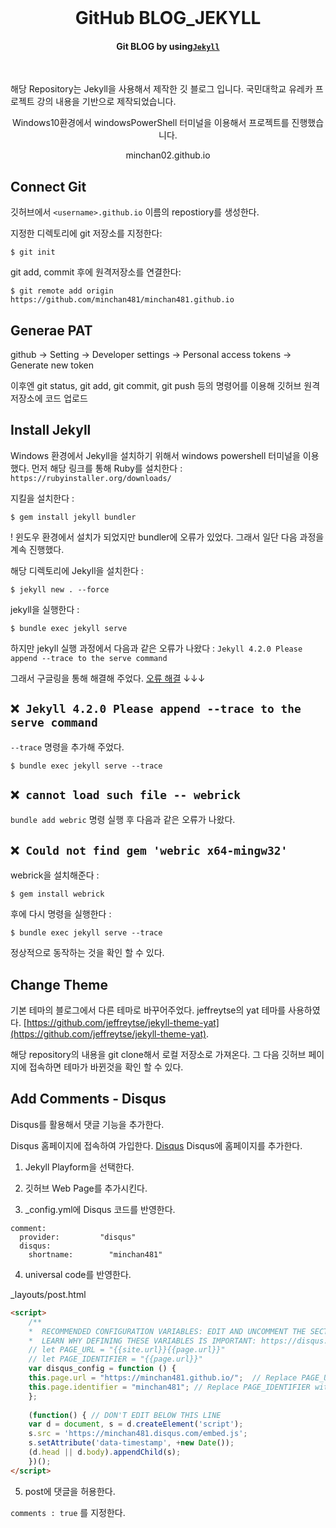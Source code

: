 <div align="center">
  <br>

  <h1>GitHub BLOG_JEKYLL</h1>

</div>

<h4 align="center">
  Git BLOG by using<a href="https://jekyllrb.com/" target="_blank"><code>Jekyll</code></a>
</h4>
<br>

해당 Repository는 Jekyll을 사용해서 제작한 깃 블로그 입니다. 국민대학교 유레카 프로젝트 강의 내용을 기반으로 제작되었습니다. 

<p align="center">
  Windows10환경에서 windowsPowerShell 터미널을 이용해서 프로젝트를 진행했습니다.
</p>

<p align="center">
  minchan02.github.io
</p>

## Connect Git

깃허브에서 `<username>.github.io` 이름의 repostiory를 생성한다.

지정한 디렉토리에 git 저장소를 지정한다:

```
$ git init
```

git add, commit 후에 원격저장소를 연결한다:

```
$ git remote add origin https://github.com/minchan481/minchan481.github.io
```

## Generae PAT
github -> Setting -> Developer settings -> Personal access tokens -> Generate new token


이후엔 git status, git add, git commit, git push 등의 명령어를 이용해 깃허브 원격 저장소에 코드 업로드

## Install Jekyll

Windows 환경에서 Jekyll을 설치하기 위해서 windows powershell 터미널을 이용했다.
먼저 해당 링크를 통해 Ruby를 설치한다 : `https://rubyinstaller.org/downloads/`

지킬을 설치한다 : 

```
$ gem install jekyll bundler
```
! 윈도우 환경에서 설치가 되었지만 bundler에 오류가 있었다. 
그래서 일단 다음 과정을 계속 진행했다.


해당 디렉토리에 Jekyll을 설치한다 :

```
$ jekyll new . --force
```

jekyll을 실행한다 :

```
$ bundle exec jekyll serve
```

하지만 jekyll 실행 과정에서 다음과 같은 오류가 나왔다 : `Jekyll 4.2.0 Please append --trace to the serve command`

그래서 구글링을 통해 해결해 주었다. [오류 해결](https://velog.io/@minji-o-j/jekyll-%EC%98%A4%EB%A5%98-%ED%95%B4%EA%B2%B0) ↓↓↓

## `❌ Jekyll 4.2.0 Please append --trace to the serve command`

`--trace` 명령을 추가해 주었다.

```
$ bundle exec jekyll serve --trace
```

## `❌ cannot load such file -- webrick`

`bundle add webric` 명령 실행 후 다음과 같은 오류가 나왔다.

## `❌ Could not find gem 'webric x64-mingw32'`

webrick을 설치해준다 : 

```
$ gem install webrick
```

후에 다시 명령을 실행한다 : 

```
$ bundle exec jekyll serve --trace
```

정상적으로 동작하는 것을 확인 할 수 있다.

## Change Theme
기본 테마의 블로그에서 다른 테마로 바꾸어주었다.
jeffreytse의 yat 테마를 사용하였다.
[https://github.com/jeffreytse/jekyll-theme-yat](https://github.com/jeffreytse/jekyll-theme-yat).

해당 repository의 내용을 git clone해서 로컬 저장소로 가져온다.
그 다음 깃허브 페이지에 접속하면 테마가 바뀐것을 확인 할 수 있다.

## Add Comments - Disqus
Disqus를 활용해서 댓글 기능을 추가한다.

Disqus 홈페이지에 접속하여 가입한다. [Disqus](https://disqus.com/)
Disqus에 홈페이지를 추가한다.

1. Jekyll Playform을 선택한다.

2. 깃허브 Web Page를 추가시킨다.

3. _config.yml에 Disqus 코드를 반영한다.

```
comment:
  provider:         "disqus"
  disqus:
    shortname:        "minchan481"

```

4. universal code를 반영한다.

_layouts/post.html

``` html
<script>
    /**
    *  RECOMMENDED CONFIGURATION VARIABLES: EDIT AND UNCOMMENT THE SECTION BELOW TO INSERT DYNAMIC VALUES FROM YOUR PLATFORM OR CMS.
    *  LEARN WHY DEFINING THESE VARIABLES IS IMPORTANT: https://disqus.com/admin/universalcode/#configuration-variables    */
    // let PAGE_URL = "{{site.url}}{{page.url}}"
    // let PAGE_IDENTIFIER = "{{page.url}}"
    var disqus_config = function () {
    this.page.url = "https://minchan481.github.io/";  // Replace PAGE_URL with your page's canonical URL variable
    this.page.identifier = "minchan481"; // Replace PAGE_IDENTIFIER with your page's unique identifier variable
    };
    
    (function() { // DON'T EDIT BELOW THIS LINE
    var d = document, s = d.createElement('script');
    s.src = 'https://minchan481.disqus.com/embed.js';
    s.setAttribute('data-timestamp', +new Date());
    (d.head || d.body).appendChild(s);
    })();
</script>
```

5. post에 댓글을 허용한다.

`comments : true` 를 지정한다.
